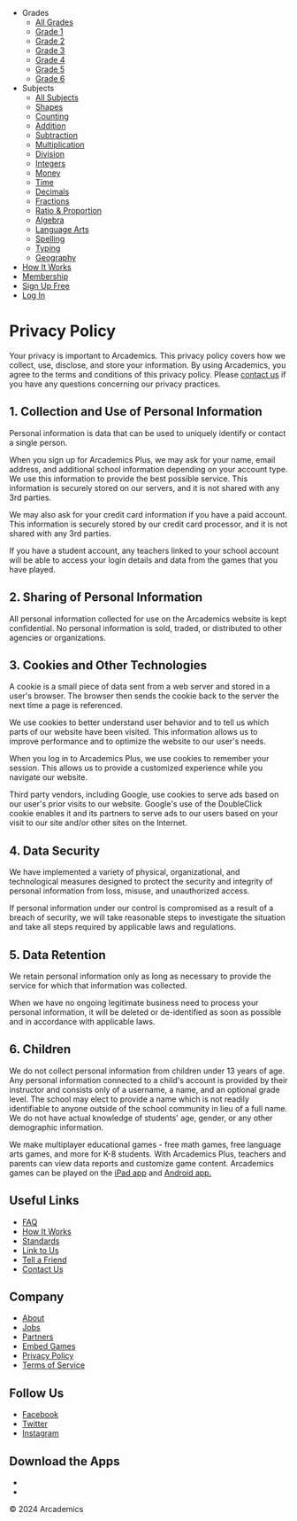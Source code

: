[](https://www.arcademics.com/)

* Grades
    * [All Grades](https://www.arcademics.com/games)
    * [Grade 1](https://www.arcademics.com/games?grade=1)
    * [Grade 2](https://www.arcademics.com/games?grade=2)
    * [Grade 3](https://www.arcademics.com/games?grade=3)
    * [Grade 4](https://www.arcademics.com/games?grade=4)
    * [Grade 5](https://www.arcademics.com/games?grade=5)
    * [Grade 6](https://www.arcademics.com/games?grade=6)
* Subjects
    * [All Subjects](https://www.arcademics.com/games)
    * [Shapes](https://www.arcademics.com/games?subject=shapes)
    * [Counting](https://www.arcademics.com/games?subject=counting)
    * [Addition](https://www.arcademics.com/games?subject=addition)
    * [Subtraction](https://www.arcademics.com/games?subject=subtraction)
    * [Multiplication](https://www.arcademics.com/games?subject=multiplication)
    * [Division](https://www.arcademics.com/games?subject=division)
    * [Integers](https://www.arcademics.com/games?subject=integers)
    * [Money](https://www.arcademics.com/games?subject=money)
    * [Time](https://www.arcademics.com/games?subject=time)
    * [Decimals](https://www.arcademics.com/games?subject=decimals)
    * [Fractions](https://www.arcademics.com/games?subject=fractions)
    * [Ratio & Proportion](https://www.arcademics.com/games?subject=ratio)
    * [Algebra](https://www.arcademics.com/games?subject=algebra)
    * [Language Arts](https://www.arcademics.com/games?subject=language_arts)
    * [Spelling](https://www.arcademics.com/games?subject=spelling)
    * [Typing](https://www.arcademics.com/games?subject=typing)
    * [Geography](https://www.arcademics.com/games?subject=geography)
* [How It Works](https://www.arcademics.com/how-it-works)
* [Membership](https://www.arcademics.com/get-started)
* [Sign Up Free](https://plus.arcademics.com/register)
* [Log In](https://plus.arcademics.com/login)

Privacy Policy
==============

Your privacy is important to Arcademics. This privacy policy covers how we collect, use, disclose, and store your information. By using Arcademics, you agree to the terms and conditions of this privacy policy. Please [contact us](https://www.arcademics.com/contact) if you have any questions concerning our privacy practices.

1\. Collection and Use of Personal Information
----------------------------------------------

Personal information is data that can be used to uniquely identify or contact a single person.

When you sign up for Arcademics Plus, we may ask for your name, email address, and additional school information depending on your account type. We use this information to provide the best possible service. This information is securely stored on our servers, and it is not shared with any 3rd parties.

We may also ask for your credit card information if you have a paid account. This information is securely stored by our credit card processor, and it is not shared with any 3rd parties.

If you have a student account, any teachers linked to your school account will be able to access your login details and data from the games that you have played.

2\. Sharing of Personal Information
-----------------------------------

All personal information collected for use on the Arcademics website is kept confidential. No personal information is sold, traded, or distributed to other agencies or organizations.

3\. Cookies and Other Technologies
----------------------------------

A cookie is a small piece of data sent from a web server and stored in a user's browser. The browser then sends the cookie back to the server the next time a page is referenced.

We use cookies to better understand user behavior and to tell us which parts of our website have been visited. This information allows us to improve performance and to optimize the website to our user's needs.

When you log in to Arcademics Plus, we use cookies to remember your session. This allows us to provide a customized experience while you navigate our website.

Third party vendors, including Google, use cookies to serve ads based on our user's prior visits to our website. Google's use of the DoubleClick cookie enables it and its partners to serve ads to our users based on your visit to our site and/or other sites on the Internet.

4\. Data Security
-----------------

We have implemented a variety of physical, organizational, and technological measures designed to protect the security and integrity of personal information from loss, misuse, and unauthorized access.

If personal information under our control is compromised as a result of a breach of security, we will take reasonable steps to investigate the situation and take all steps required by applicable laws and regulations.

5\. Data Retention
------------------

We retain personal information only as long as necessary to provide the service for which that information was collected.

When we have no ongoing legitimate business need to process your personal information, it will be deleted or de-identified as soon as possible and in accordance with applicable laws.

6\. Children
------------

We do not collect personal information from children under 13 years of age. Any personal information connected to a child's account is provided by their instructor and consists only of a username, a name, and an optional grade level. The school may elect to provide a name which is not readily identifiable to anyone outside of the school community in lieu of a full name. We do not have actual knowledge of students' age, gender, or any other demographic information.

We make multiplayer educational games - free math games, free language arts games, and more for K-8 students. With Arcademics Plus, teachers and parents can view data reports and customize game content. Arcademics games can be played on the [iPad app](https://apps.apple.com/app/arcademics/id655870953) and [Android app.](https://play.google.com/store/apps/details?id=air.com.arcademics.Arcademics)

Useful Links
------------

* [FAQ](https://www.arcademics.com/faq)
* [How It Works](https://www.arcademics.com/how-it-works)
* [Standards](https://www.arcademics.com/standards)
* [Link to Us](https://www.arcademics.com/link)
* [Tell a Friend](https://www.arcademics.com/share)
* [Contact Us](https://www.arcademics.com/contact)

Company
-------

* [About](https://www.arcademics.com/about)
* [Jobs](https://www.arcademics.com/jobs)
* [Partners](https://www.arcademics.com/partners)
* [Embed Games](https://www.arcademics.com/affiliates)
* [Privacy Policy](https://www.arcademics.com/privacy)
* [Terms of Service](https://www.arcademics.com/terms)

Follow Us
---------

* [Facebook](https://www.facebook.com/Arcademics)
* [Twitter](https://www.twitter.com/Arcademics)
* [Instagram](https://www.instagram.com/Arcademics)

Download the Apps
-----------------

* [](https://apps.apple.com/app/arcademics/id655870953)
* [](https://play.google.com/store/apps/details?id=air.com.arcademics.Arcademics)

© 2024 Arcademics
